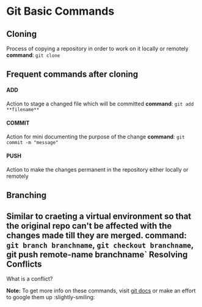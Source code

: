 # Git Basic Commands

Cloning
---
Process of copying a repository in order to work on it locally or remotely
**command**: `git clone` 

Frequent commands after cloning
---
#### ADD
Action to stage a changed file which will be committed
**command**: `git add **filename**`
#### COMMIT
Action for mini documenting the purpose of the change
**command**: `git commit -m "message"`
#### PUSH
Action to make the changes permanent in the repository either locally or remotely

Branching
---
Similar to craeting a virtual environment so that the original repo can't be affected with the changes made till they are merged.
**command**: `git branch branchname`, `git checkout branchname`, git push remote-name branchname`
Resolving Conflicts
---
What is a conflict?
<p></p>

**Note:** To get more info on these commands, visit [git docs](https://git-scm.com/docs) or make an effort to google them up :slightly-smiling:
